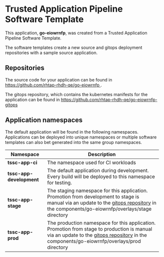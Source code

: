 # Trusted Application Pipeline Software Template

This application, **go-eiowrnfp**, was created from a Trusted Application Pipeline Software Template.

The software templates create a new source and gitops deployment repositories with a sample source application. 

## Repositories

The source code for your application can be found in [https://github.com/rhtap-rhdh-qe/go-eiowrnfp ](https://github.com/rhtap-rhdh-qe/go-eiowrnfp ).
 
The gitops repository, which contains the kubernetes manifests for the application can be found in 
[https://github.com/rhtap-rhdh-qe/go-eiowrnfp-gitops ](https://github.com/rhtap-rhdh-qe/go-eiowrnfp-gitops ) 

## Application namespaces 

The default application will be found in the following namespaces. Applications can be deployed into unique namespaces or multiple software templates can also bet generated into the same group namespaces.  

|  Namespace   |  Description   |  
| -------- | -------- |
| **tssc-app-ci** | The namespace used for CI workloads |
| **tssc-app-development** | The default application during development. Every build will be deployed to this namespace for testing. |
| **tssc-app-stage** | The staging namespace for this application. Promotion from development to stage is manual via an update to the [gitops repository](https://github.com/rhtap-rhdh-qe/go-eiowrnfp-gitops ) in the components/go-eiowrnfp/overlays/stage directory |
| **tssc-app-prod** | The production namespace for this application. Promotion from stage to production is manual via an update to the [gitops repository](https://github.com/rhtap-rhdh-qe/go-eiowrnfp-gitops ) in the components/go-eiowrnfp/overlays/prod directory |